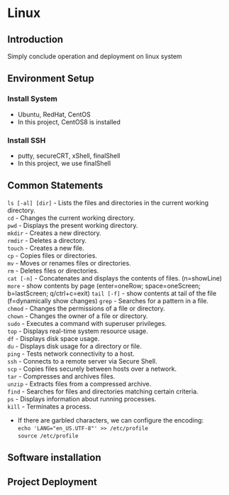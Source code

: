 # Linux

## Introduction
Simply conclude operation and deployment on linux system

## Environment Setup
### Install System 
- Ubuntu, RedHat, CentOS
- In this project, CentOS8 is installed
### Install SSH
- putty, secureCRT, xShell, finalShell
- In this project, we use finalShell

## Common Statements
`ls [-al] [dir]` - Lists the files and directories in the current working directory.  
`cd` - Changes the current working directory.  
`pwd` - Displays the present working directory.  
`mkdir` - Creates a new directory.  
`rmdir` - Deletes a directory.  
`touch` - Creates a new file.  
`cp` - Copies files or directories.  
`mv` - Moves or renames files or directories.  
`rm` - Deletes files or directories.  
`cat [-n]` - Concatenates and displays the contents of files. (n=showLine)
`more` - show contents by page (enter=oneRow; space=oneScreen; b=lastScreen; q/ctrl+c=exit)
`tail [-f]` - show contents at tail of the file (f=dynamically show changes)
`grep` - Searches for a pattern in a file.  
`chmod` - Changes the permissions of a file or directory.  
`chown` - Changes the owner of a file or directory.  
`sudo` - Executes a command with superuser privileges.  
`top` - Displays real-time system resource usage.  
`df` - Displays disk space usage.  
`du` - Displays disk usage for a directory or file.  
`ping` - Tests network connectivity to a host.  
`ssh` - Connects to a remote server via Secure Shell.  
`scp` - Copies files securely between hosts over a network.  
`tar` - Compresses and archives files.  
`unzip` - Extracts files from a compressed archive.  
`find` - Searches for files and directories matching certain criteria.  
`ps` - Displays information about running processes.  
`kill` - Terminates a process.

- If there are garbled characters, we can configure the encoding:  
`echo 'LANG="en_US.UTF-8"' >> /etc/profile`  
`source /etc/profile`



## Software installation

## Project Deployment